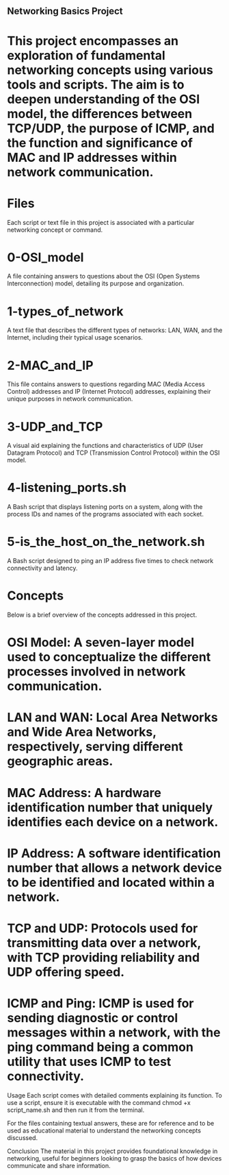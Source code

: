 ## Networking Basics Project
# This project encompasses an exploration of fundamental networking concepts using various tools and scripts. The aim is to deepen understanding of the OSI model, the differences between TCP/UDP, the purpose of ICMP, and the function and significance of MAC and IP addresses within network communication.

# Files
Each script or text file in this project is associated with a particular networking concept or command.

# 0-OSI_model
A file containing answers to questions about the OSI (Open Systems Interconnection) model, detailing its purpose and organization.

# 1-types_of_network
A text file that describes the different types of networks: LAN, WAN, and the Internet, including their typical usage scenarios.

# 2-MAC_and_IP
This file contains answers to questions regarding MAC (Media Access Control) addresses and IP (Internet Protocol) addresses, explaining their unique purposes in network communication.

# 3-UDP_and_TCP
A visual aid explaining the functions and characteristics of UDP (User Datagram Protocol) and TCP (Transmission Control Protocol) within the OSI model.

# 4-listening_ports.sh
A Bash script that displays listening ports on a system, along with the process IDs and names of the programs associated with each socket.

# 5-is_the_host_on_the_network.sh
A Bash script designed to ping an IP address five times to check network connectivity and latency.

# Concepts
Below is a brief overview of the concepts addressed in this project.

# OSI Model: A seven-layer model used to conceptualize the different processes involved in network communication.
# LAN and WAN: Local Area Networks and Wide Area Networks, respectively, serving different geographic areas.
# MAC Address: A hardware identification number that uniquely identifies each device on a network.
# IP Address: A software identification number that allows a network device to be identified and located within a network.
# TCP and UDP: Protocols used for transmitting data over a network, with TCP providing reliability and UDP offering speed.
# ICMP and Ping: ICMP is used for sending diagnostic or control messages within a network, with the ping command being a common utility that uses ICMP to test connectivity.
Usage
Each script comes with detailed comments explaining its function. To use a script, ensure it is executable with the command chmod +x script_name.sh and then run it from the terminal.

For the files containing textual answers, these are for reference and to be used as educational material to understand the networking concepts discussed.

Conclusion
The material in this project provides foundational knowledge in networking, useful for beginners looking to grasp the basics of how devices communicate and share information.

